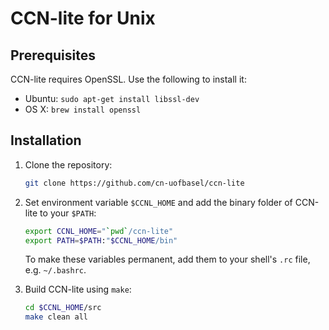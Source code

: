 # CCN-lite for Unix

## Prerequisites

CCN-lite requires OpenSSL. Use the following to install it:
* Ubuntu: `sudo apt-get install libssl-dev`
* OS X: `brew install openssl`

## Installation

1.  Clone the repository:
    ```bash
    git clone https://github.com/cn-uofbasel/ccn-lite
    ```

2.  Set environment variable `$CCNL_HOME` and add the binary folder of CCN-lite to your `$PATH`:
    ```bash
    export CCNL_HOME="`pwd`/ccn-lite"
    export PATH=$PATH:"$CCNL_HOME/bin"
    ```

    To make these variables permanent, add them to your shell's `.rc` file, e.g. `~/.bashrc`.

3.  Build CCN-lite using `make`:
    ```bash
    cd $CCNL_HOME/src
    make clean all
    ```
